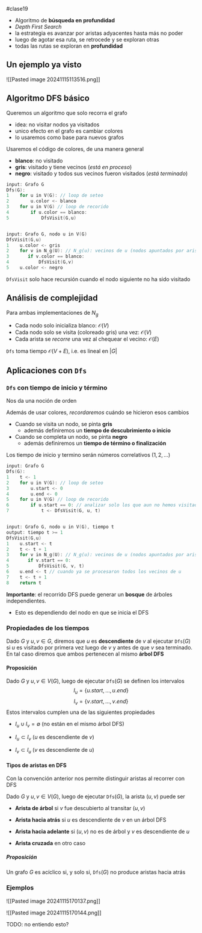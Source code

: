 #clase19

- Algoritmo de **búsqueda en profundidad**
- *Depth First Search*
- la estrategia es avanzar por aristas adyacentes hasta más no poder 
- luego de agotar esa ruta, se retrocede y se exploran otras
- todas las rutas se exploran en **profundidad**

## Un ejemplo ya visto

![[Pasted image 20241115113516.png]]

## Algoritmo DFS básico

Queremos un algoritmo que solo recorra el grafo
- idea: no visitar nodos ya visitados
- unico efecto en el grafo es cambiar colores
- lo usaremos como base para nuevos grafos

Usaremos el código de colores, de una manera general

- **blanco**: no visitado
- **gris**: visitado y tiene vecinos (*está en proceso*)
- **negro**: visitado y todos sus vecinos fueron visitados (*está terminado*)

```c
input: Grafo G
Dfs(G):
1    for u in V(G): // loop de seteo
2        u.color <- blanco
3    for u in V(G) // loop de recorido
4        if u.color == blanco:
5            DfsVisit(G,u)


input: Grafo G, nodo u in V(G)
DfsVisit(G,u)
1    u.color <- gris 
2    for v in N_g(U): // N_g(u): vecinos de u (nodos apuntados por aristas desde u)
3       if v.color == blanco:
4           DfsVisit(G,v)
5    u.color <- negro
```

`DfsVisit` solo hace recursión cuando el nodo siguiente no ha sido visitado

## Análisis de complejidad

Para ambas implementaciones de $N_g$

- Cada nodo solo inicializa blanco: $\mathcal{O}(V)$
- Cada nodo solo se visita (coloreado gris) una vez: $\mathcal{O}(V)$
- Cada arista se *recorre* una vez al chequear el vecino: $\mathcal{O}(E)$

`Dfs` toma tiempo $\mathcal{O}(V + E)$, i.e. es lineal en $|G|$


## Aplicaciones con `Dfs`

### `Dfs` con tiempo de inicio y término

Nos da una noción de orden

Además de usar colores, *recordaremos* cuándo se hicieron esos cambios

- Cuando se visita un nodo, se pinta **gris**
	- además definiremos un **tiempo de descubrimiento o inicio**
- Cuando se completa un nodo, se pinta **negro**
	- además definiremos un **tiempo de término o finalización**

Los tiempo de inicio y termino serán números correlativos ($1,2,\dots$)

```c
input: Grafo G
Dfs(G):
1    t <- 1
2    for u in V(G): // loop de seteo
3        u.start <- 0
4        u.end <- 0
5    for u in V(G) // loop de recorido
6        if u.start == 0: // analizar solo los que aun no hemos visitado
7            t <- DfsVisit(G, u, t)


input: Grafo G, nodo u in V(G), tiempo t
output: tiempo t >= 1
DfsVisit(G,u)
1    u.start <- t
2    t <- t + 1
3    for v in N_g(U): // N_g(u): vecinos de u (nodos apuntados por aristas desde u)
4       if v.start == 0:
5           DfsVisit(G, v, t)
6    u.end <- t // cuando ya se procesaron todos los vecinos de u
7    t <- t + 1
8    return t     
```

**Importante**: el recorrido DFS puede generar un **bosque** de árboles independientes.
- Esto es dependiendo del nodo en que se inicia el DFS

### Propiedades de los tiempos

Dado $G$ y $u,v \in G$, diremos que $u$ es **descendiente** de $v$ al ejecutar `Dfs`($G$) si $u$ es visitado por primera vez luego de $v$ y antes de que $v$ sea terminado. En tal caso diremos que ambos pertenecen al mismo **árbol DFS**

#### Proposición

Dado $G$ y $u,v \in V(G)$, luego de ejecutar `Dfs`($G$) se definen los intervalos $$I_u = \{ u.start, \dots, u.end\}$$ $$I_v = \{ v.start, \dots, v.end\}$$
Estos intervalos cumplen una de las siguientes propiedades

- $I_u \cup I_v = \emptyset$ (no están en el mismo árbol DFS)

- $I_u \subset I_v$ ($u$ es descendiente de $v$)

- $I_v \subset I_u$ ($v$ es descendiente de $u$)

#### Tipos de aristas en DFS

Con la convención anterior nos permite distinguir aristas al recorrer con DFS

Dado $G$ y $u,v \in V(G)$, luego de ejecutar `Dfs`($G$), la arista $(u,v)$ puede ser
- **Arista de árbol** si $v$ fue descubierto al transitar $(u,v)$

- **Arista hacia atrás** si $u$ es descendiente de $v$ en un árbol DFS

- **Arista hacia adelante** si $(u,v)$ no es de árbol y $v$ es descendiente de $u$

- **Arista cruzada** en otro caso

##### Proposición

Un grafo $G$ es acíclico si, y solo si, `Dfs`($G$) no produce aristas hacia atrás


### Ejemplos

![[Pasted image 20241115170137.png]]

![[Pasted image 20241115170144.png]]

TODO: no entiendo esto?